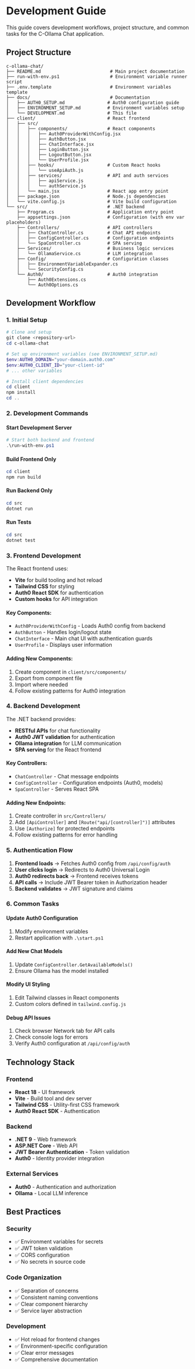 # Development Guide

This guide covers development workflows, project structure, and common tasks for the C-Ollama Chat application.

## Project Structure

```
c-ollama-chat/
├── README.md                          # Main project documentation
├── run-with-env.ps1                   # Environment variable runner script
├── .env.template                      # Environment variables template
├── docs/                              # Documentation
│   ├── AUTH0_SETUP.md                # Auth0 configuration guide
│   ├── ENVIRONMENT_SETUP.md          # Environment variables setup
│   └── DEVELOPMENT.md                # This file
├── client/                           # React frontend
│   ├── src/
│   │   ├── components/               # React components
│   │   │   ├── Auth0ProviderWithConfig.jsx
│   │   │   ├── AuthButton.jsx
│   │   │   ├── ChatInterface.jsx
│   │   │   ├── LoginButton.jsx
│   │   │   ├── LogoutButton.jsx
│   │   │   └── UserProfile.jsx
│   │   ├── hooks/                    # Custom React hooks
│   │   │   └── useApiAuth.js
│   │   ├── services/                 # API and auth services
│   │   │   ├── apiService.js
│   │   │   └── authService.js
│   │   └── main.jsx                  # React app entry point
│   ├── package.json                  # Node.js dependencies
│   └── vite.config.js                # Vite build configuration
└── src/                              # .NET backend
    ├── Program.cs                    # Application entry point
    ├── appsettings.json              # Configuration (with env var placeholders)
    ├── Controllers/                  # API controllers
    │   ├── ChatController.cs         # Chat API endpoints
    │   ├── ConfigController.cs       # Configuration endpoints
    │   └── SpaController.cs          # SPA serving
    ├── Services/                     # Business logic services
    │   └── OllamaService.cs          # LLM integration
    ├── Config/                       # Configuration classes
    │   ├── EnvironmentVariableExpander.cs
    │   └── SecurityConfig.cs
    └── Auth0/                        # Auth0 integration
        ├── Auth0Extensions.cs
        └── Auth0Options.cs
```

## Development Workflow

### 1. Initial Setup

```powershell
# Clone and setup
git clone <repository-url>
cd c-ollama-chat

# Set up environment variables (see ENVIRONMENT_SETUP.md)
$env:AUTH0_DOMAIN="your-domain.auth0.com"
$env:AUTH0_CLIENT_ID="your-client-id"
# ... other variables

# Install client dependencies
cd client
npm install
cd ..
```

### 2. Development Commands

#### Start Development Server
```powershell
# Start both backend and frontend
.\run-with-env.ps1
```

#### Build Frontend Only
```powershell
cd client
npm run build
```

#### Run Backend Only
```powershell
cd src
dotnet run
```

#### Run Tests
```powershell
cd src
dotnet test
```

### 3. Frontend Development

The React frontend uses:
- **Vite** for build tooling and hot reload
- **Tailwind CSS** for styling
- **Auth0 React SDK** for authentication
- **Custom hooks** for API integration

#### Key Components:
- `Auth0ProviderWithConfig` - Loads Auth0 config from backend
- `AuthButton` - Handles login/logout state
- `ChatInterface` - Main chat UI with authentication guards
- `UserProfile` - Displays user information

#### Adding New Components:
1. Create component in `client/src/components/`
2. Export from component file
3. Import where needed
4. Follow existing patterns for Auth0 integration

### 4. Backend Development

The .NET backend provides:
- **RESTful APIs** for chat functionality
- **Auth0 JWT validation** for authentication
- **Ollama integration** for LLM communication
- **SPA serving** for the React frontend

#### Key Controllers:
- `ChatController` - Chat message endpoints
- `ConfigController` - Configuration endpoints (Auth0, models)
- `SpaController` - Serves React SPA

#### Adding New Endpoints:
1. Create controller in `src/Controllers/`
2. Add `[ApiController]` and `[Route("api/[controller]")]` attributes
3. Use `[Authorize]` for protected endpoints
4. Follow existing patterns for error handling

### 5. Authentication Flow

1. **Frontend loads** → Fetches Auth0 config from `/api/config/auth`
2. **User clicks login** → Redirects to Auth0 Universal Login
3. **Auth0 redirects back** → Frontend receives tokens
4. **API calls** → Include JWT Bearer token in Authorization header
5. **Backend validates** → JWT signature and claims

### 6. Common Tasks

#### Update Auth0 Configuration
1. Modify environment variables
2. Restart application with `.\start.ps1`

#### Add New Chat Models
1. Update `ConfigController.GetAvailableModels()`
2. Ensure Ollama has the model installed

#### Modify UI Styling
1. Edit Tailwind classes in React components
2. Custom colors defined in `tailwind.config.js`

#### Debug API Issues
1. Check browser Network tab for API calls
2. Check console logs for errors
3. Verify Auth0 configuration at `/api/config/auth`

## Technology Stack

### Frontend
- **React 18** - UI framework
- **Vite** - Build tool and dev server
- **Tailwind CSS** - Utility-first CSS framework
- **Auth0 React SDK** - Authentication

### Backend
- **.NET 9** - Web framework
- **ASP.NET Core** - Web API
- **JWT Bearer Authentication** - Token validation
- **Auth0** - Identity provider integration

### External Services
- **Auth0** - Authentication and authorization
- **Ollama** - Local LLM inference

## Best Practices

### Security
- ✅ Environment variables for secrets
- ✅ JWT token validation
- ✅ CORS configuration
- ✅ No secrets in source code

### Code Organization
- ✅ Separation of concerns
- ✅ Consistent naming conventions
- ✅ Clear component hierarchy
- ✅ Service layer abstraction

### Development
- ✅ Hot reload for frontend changes
- ✅ Environment-specific configuration
- ✅ Clear error messages
- ✅ Comprehensive documentation
